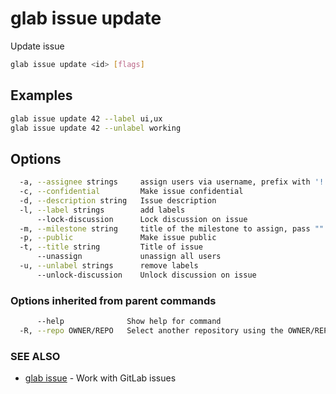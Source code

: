 # glab issue update

Update issue

```bash
glab issue update <id> [flags]
```

## Examples

```bash
glab issue update 42 --label ui,ux
glab issue update 42 --unlabel working

```

## Options

```bash
  -a, --assignee strings     assign users via username, prefix with '!' or '-' to remove from existing assignees, '+' to add, otherwise replace existing assignees with given users
  -c, --confidential         Make issue confidential
  -d, --description string   Issue description
  -l, --label strings        add labels
      --lock-discussion      Lock discussion on issue
  -m, --milestone string     title of the milestone to assign, pass "" or 0 to unassign
  -p, --public               Make issue public
  -t, --title string         Title of issue
      --unassign             unassign all users
  -u, --unlabel strings      remove labels
      --unlock-discussion    Unlock discussion on issue
```

### Options inherited from parent commands

```bash
      --help              Show help for command
  -R, --repo OWNER/REPO   Select another repository using the OWNER/REPO or `GROUP/NAMESPACE/REPO` format or full URL or git URL
```

### SEE ALSO

* [glab issue](./)  - Work with GitLab issues
